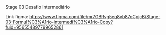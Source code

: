 Stage 03 Desafio Intermediário

Link figma: https://www.figma.com/file/mr7GBRvg5eq8vb87oCpjcB/Stage-03-Formul%C3%A1rio-intermedi%C3%A1rio-Copy?fuid=956554897799652861
